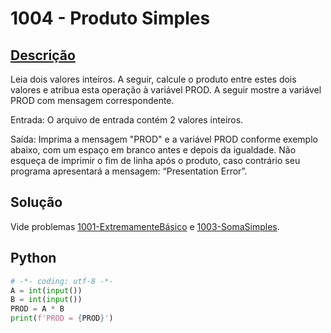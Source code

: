 # 1004 - Produto Simples

## [Descrição](https://www.beecrowd.com.br/judge/pt/problems/view/1004)

Leia dois valores inteiros. A seguir, calcule o produto entre estes dois valores e atribua esta operação à variável PROD. A seguir mostre a variável PROD com mensagem correspondente.   

Entrada:
O arquivo de entrada contém 2 valores inteiros.

Saída:
Imprima a mensagem "PROD" e a variável PROD conforme exemplo abaixo, com um espaço em branco antes e depois da igualdade. Não esqueça de imprimir o fim de linha após o produto, caso contrário seu programa apresentará a mensagem: “Presentation Error”.

## Solução

Vide problemas [1001-ExtremamenteBásico](../1001-ExtremamenteBásico/README.md) e [1003-SomaSimples](../1003-SomaSimples/README.md).

## Python

```Python
# -*- coding: utf-8 -*-
A = int(input())
B = int(input())
PROD = A * B
print(f'PROD = {PROD}')
```
